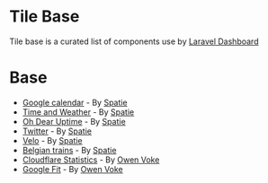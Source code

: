 # Tile Base

Tile base is a curated list of components use by [Laravel Dashboard](https://docs.spatie.be/laravel-dashboard/v1/introduction/) 


# Base
- [Google calendar](https://github.com/spatie/laravel-dashboard-calendar-tile) - By [Spatie](https://twitter.com/spatie_be)
- [Time and Weather](https://github.com/spatie/laravel-dashboard-time-weather-tile) - By [Spatie](https://twitter.com/spatie_be)
- [Oh Dear Uptime](https://github.com/spatie/laravel-dashboard-oh-dear-tile) - By [Spatie](https://twitter.com/spatie_be)
- [Twitter](https://github.com/spatie/laravel-dashboard-twitter-tile) - By [Spatie](https://twitter.com/spatie_be)
- [Velo](https://github.com/spatie/laravel-dashboard-velo-tile) - By [Spatie](https://twitter.com/spatie_be)
- [Belgian trains](https://github.com/spatie/laravel-belgian-trains-tile) - By [Spatie](https://twitter.com/spatie_be)
- [Cloudflare Statistics](https://github.com//owenvoke/laravel-dashboard-cloudflare-stats-tile) - By [Owen Voke](https://github.com/owenvoke)
- [Google Fit](https://github.com/laravel-dashboard-google-fit-tile) - By [Owen Voke](https://github.com/owenvoke)
